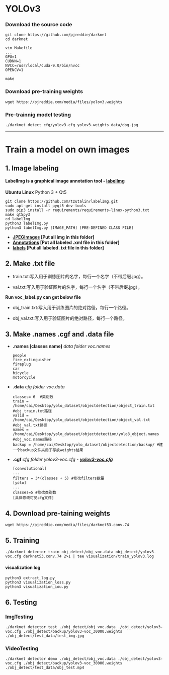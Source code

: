 # YOLOv3
### Download the source code
    git clone https://github.com/pjreddie/darknet
    cd darknet
    
    vim Makefile
    ...
    GPU=1
    CUDNN=1
    NVCC=/usr/local/cuda-9.0/bin/nvcc
    OPENCV=1
    
    make
### Download pre-training weights
    wget https://pjreddie.com/media/files/yolov3.weights
### Pre-trainnig model testing
    ./darknet detect cfg/yolov3.cfg yolov3.weights data/dog.jpg
    
***
# Train a model on own images
## 1. Image labeling 
#### LabelImg is a graphical image annotation tool - [labelImg](https://github.com/tzutalin/labelImg)
__Ubuntu Linux__
Python 3 + Qt5   
    
    git clone https://github.com/tzutalin/labelImg.git
    sudo apt-get install pyqt5-dev-tools
    sudo pip3 install -r requirements/requirements-linux-python3.txt
    make qt5py3
    cd labelImg
    python3 labelImg.py
    python3 labelImg.py [IMAGE_PATH] [PRE-DEFINED CLASS FILE]

* __[JPEGImages](https://github.com/yehengchen/ObjectDetection/tree/master/OneStage/yolo/yolov3/JPEGImages) [Put all img in this folder]__
* __[Annotations](https://github.com/yehengchen/ObjectDetection/tree/master/OneStage/yolo/yolov3/Annotations) [Put all labeled .xml file in this folder]__
* __[labels](https://github.com/yehengchen/ObjectDetection/tree/master/OneStage/yolo/yolov3/labels) [Put all labeled .txt file in this folder]__

## 2. Make .txt file

* train.txt:写入用于训练图片的名字，每行一个名字（不带后缀.jpg）。

* val.txt:写入用于验证图片的名字，每行一个名字（不带后缀.jpg）。


__Run voc_label.py can get below file__

* obj_train.txt:写入用于训练图片的绝对路径，每行一个路径。

* obj_val.txt:写入用于验证图片的绝对路径，每行一个路径。

## 3. Make .names .cgf and .data file 
* __.names [classes name]__
*data folder voc.names*

      people 
      fire_extinguisher
      fireplug
      car
      bicycle
      motorcycle  

* __.data__ 
*cfg folder voc.data*
     
      classes= 6  #类别数
      train = /home/cai/Desktop/yolo_dataset/objectdetection/object_train.txt #obj_train.txt路径
      valid = /home/cai/Desktop/yolo_dataset/objectdetection/object_val.txt  #obj_val.txt路径
      names = /home/cai/Desktop/yolo_dataset/objectdetection/yolo3_object.names #obj_voc.names路径
      backup = /home/cai/Desktop/yolo_dataset/objectdetection/backup/ #建一个backup文件夹用于存放weights结果
 
 * __.cgf__
 *cfg folder yolov3-voc.cfg - __[yolov3-voc.cfg](https://github.com/yehengchen/ObjectDetection/blob/master/OneStage/yolo/yolov3/yolov3-voc.cfg)__*
       
       [convolutional]
       ...
       filters = 3*(classes + 5) #修改filters数量
       [yolo]
       ...
       classes=5 #修改类别数
       [具体修改可见cfg文件]
       
## 4. Download pre-taining weights
    wget https://pjreddie.com/media/files/darknet53.conv.74
## 5. Training
    ./darknet detector train obj_detect/obj_voc.data obj_detect/yolov3-voc.cfg darknet53.conv.74 2>1 | tee visualization/train_yolov3.log 

#### visualization log
    
    python3 extract_log.py
    python3 visualization_loss.py
    python3 visualization_iou.py

## 6. Testing
### ImgTesting
    ./darknet detector test ./obj_detect/obj_voc.data ./obj_detect/yolov3-voc.cfg ./obj_detect/backup/yolov3-voc_30000.weights ./obj_detect/test_data/test_img.jpg
### VideoTesting
    ./darknet detector demo ./obj_detect/obj_voc.data ./obj_detect/yolov3-voc.cfg ./obj_detect/backup/yolov3-voc_30000.weights ./obj_detect/test_data/obj_test.mp4
    
